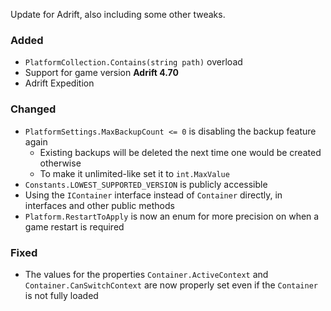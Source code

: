 Update for Adrift, also including some other tweaks.

### Added
* `PlatformCollection.Contains(string path)` overload
* Support for game version **Adrift 4.70**
* Adrift Expedition

### Changed
* `PlatformSettings.MaxBackupCount <= 0` is disabling the backup feature again
  * Existing backups will be deleted the next time one would be created otherwise
  * To make it unlimited-like set it to `int.MaxValue`
* `Constants.LOWEST_SUPPORTED_VERSION` is publicly accessible
* Using the `IContainer` interface instead of `Container` directly, in interfaces and other public methods
* `Platform.RestartToApply` is now an enum for more precision on when a game restart is required

### Fixed
* The values for the properties `Container.ActiveContext` and `Container.CanSwitchContext` are now properly set even if the `Container` is not fully loaded
